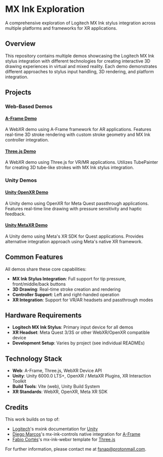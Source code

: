 # MX Ink Exploration
A comprehensive exploration of Logitech MX Ink stylus integration across multiple platforms and frameworks for XR applications.

## Overview

This repository contains multiple demos showcasing the Logitech MX Ink stylus integration with different technologies for creating interactive 3D drawing experiences in virtual and mixed reality. Each demo demonstrates different approaches to stylus input handling, 3D rendering, and platform integration.

## Projects

### Web-Based Demos

#### [A-Frame Demo](Web/Aframe/)
A WebXR demo using A-Frame framework for AR applications. Features real-time 3D stroke rendering with custom stroke geometry and MX Ink controller integration.

#### [Three.js Demo](Web/Threejs/)
A WebXR demo using Three.js for VR/MR applications. Utilizes TubePainter for creating 3D tube-like strokes with MX Ink stylus integration.

### Unity Demos

#### [Unity OpenXR Demo](Unity/OpenXR/MXInkExploration_OpenXR/)
A Unity demo using OpenXR for Meta Quest passthrough applications. Features real-time line drawing with pressure sensitivity and haptic feedback.

#### [Unity MetaXR Demo](Unity/MetaXR/MXInkExploration_MetaXR/)
A Unity demo using Meta's XR SDK for Quest applications. Provides alternative integration approach using Meta's native XR framework.

## Common Features

All demos share these core capabilities:
- **MX Ink Stylus Integration**: Full support for tip pressure, front/middle/back buttons
- **3D Drawing**: Real-time stroke creation and rendering
- **Controller Support**: Left and right-handed operation
- **XR Integration**: Support for VR/AR headsets and passthrough modes

## Hardware Requirements

- **Logitech MX Ink Stylus**: Primary input device for all demos
- **XR Headset**: Meta Quest 3/3S or other WebXR/OpenXR compatible device
- **Development Setup**: Varies by project (see individual READMEs)

## Technology Stack

- **Web**: A-Frame, Three.js, WebXR Device API
- **Unity**: Unity 6000.0 LTS+, OpenXR / MetaXR Plugins, XR Interaction Toolkit
- **Build Tools**: Vite (web), Unity Build System
- **XR Standards**: WebXR, OpenXR, Meta XR SDK

## Credits

This work builds on top of:
- [Logitech](https://logitech.github.io/mxink/UnityIntegration.html)'s mxink documentation for [Unity](https://unity.com/)
- [Diego Marcos](https://github.com/dmarcos)'s mx-ink-controls native integration for [A-Frame](https://github.com/aframevr/aframe)
- [Fabio Cortés](https://github.com/fcor)'s mx-ink-webxr template for [Three.js](https://threejs.org/)

For further information, please contact me at fsnap@protonmail.com.
